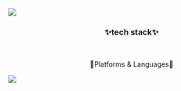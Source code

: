 <div fontAlign=center>
<img src=https://capsule-render.vercel.app/api?type=waving&color=gradient&height=170&animation=fadeIn&section=header&text=welcome&fontAlign=center>
</div>

  
<div Align=center>

<h3> ✨tech stack✨</h3>  
<br>
<p>🔗Platforms & Languages🔗</p>

</div>

<div fontAlign=center>
<img src=https://capsule-render.vercel.app/api?type=waving&color=gradient&height=170&animation=fadeIn&section=footer>
</div>

